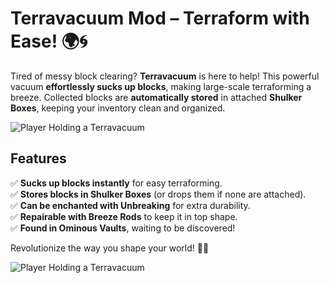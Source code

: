 # Terravacuum Mod – Terraform with Ease! 🌍🌀

Tired of messy block clearing? **Terravacuum** is here to help! This powerful vacuum **effortlessly sucks up blocks**, making large-scale terraforming a breeze. Collected blocks are **automatically stored** in attached **Shulker Boxes**, keeping your inventory clean and organized.

![Player Holding a Terravacuum](https://media.forgecdn.net/attachments/description/1192890/description_911ce05a-e830-48d2-a5fa-40581f2905ab.png)

## Features

✅ **Sucks up blocks instantly** for easy terraforming.  
✅ **Stores blocks in Shulker Boxes** (or drops them if none are attached).  
✅ **Can be enchanted with Unbreaking** for extra durability.  
✅ **Repairable with Breeze Rods** to keep it in top shape.  
✅ **Found in Ominous Vaults**, waiting to be discovered!

Revolutionize the way you shape your world! 🚀✨

![Player Holding a Terravacuum](https://media.forgecdn.net/attachments/description/1192890/description_4a846a6b-e577-4b5f-859d-011c0fdd8c16.png)
